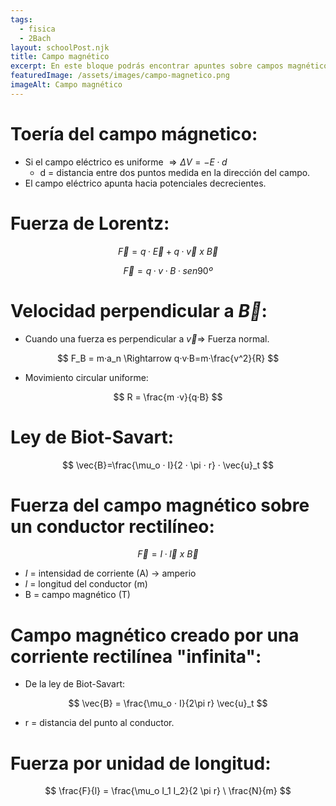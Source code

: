 ```yaml
---
tags:
  - fisica
  - 2Bach
layout: schoolPost.njk
title: Campo magnético
excerpt: En este bloque podrás encontrar apuntes sobre campos magnéticos de 2º de bachillerato.
featuredImage: /assets/images/campo-magnetico.png
imageAlt: Campo magnético
---
```


# Toería del campo mágnetico:
- Si el campo eléctrico es uniforme $\Rightarrow \Delta V = - E · d$
	- d = distancia entre dos puntos medida en la dirección del campo.
- El campo eléctrico apunta hacia potenciales decrecientes.

# Fuerza de Lorentz:
$$ \vec{F} = q·\vec{E} + q · \vec{v}\  x \ \vec{B} $$

$$ \vec{F} = q·v·B·sen90º $$

# Velocidad perpendicular a $\vec{B}$:
- Cuando una fuerza es perpendicular a $\vec{v} \Rightarrow$ Fuerza normal.

$$ F_B = m·a_n \Rightarrow q·v·B=m·\frac{v^2}{R} $$

- Movimiento circular uniforme:

$$ R = \frac{m ·v}{q·B} $$

# Ley de Biot-Savart:
$$ \vec{B}=\frac{\mu_o · I}{2 · \pi · r} · \vec{u}_t $$

# Fuerza del campo magnético sobre un conductor rectilíneo:
$$ \vec{F}=I·\vec{l} \ x \ \vec{B} $$

- $I$ = intensidad de corriente (A) $\rightarrow$ amperio
- $l$ = longitud del conductor (m)
- B = campo magnético (T)

# Campo magnético creado por una corriente rectilínea "infinita":
- De la ley de Biot-Savart:

$$ \vec{B} = \frac{\mu_o · I}{2\pi r} \vec{u}_t $$

- r = distancia del punto al conductor.

# Fuerza por unidad de longitud:

$$ \frac{F}{l} = \frac{\mu_o I_1 I_2}{2 \pi r} \ \frac{N}{m} $$

